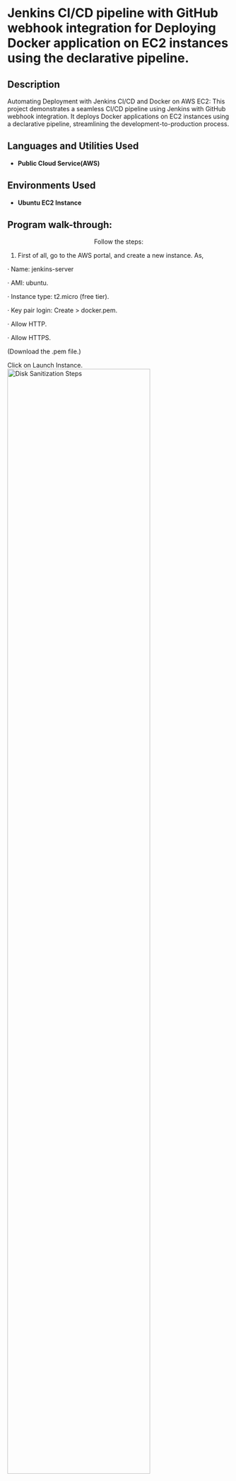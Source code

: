 <h1>Jenkins CI/CD pipeline with GitHub webhook integration for Deploying Docker application on EC2 instances using the declarative pipeline.</h1>

<h2>Description</h2>
Automating Deployment with Jenkins CI/CD and Docker on AWS EC2: This project demonstrates a seamless CI/CD pipeline using Jenkins with GitHub webhook integration. It deploys Docker applications on EC2 instances using a declarative pipeline, streamlining the development-to-production process.
<br />


<h2>Languages and Utilities Used</h2>

- <b>Public Cloud Service(AWS)</b> 

<h2>Environments Used </h2>

- <b>Ubuntu EC2 Instance</b>

<h2>Program walk-through:</h2>

<p align="center">
Follow the steps:

1. First of all, go to the AWS portal, and create a new instance. As,

· Name: jenkins-server

· AMI: ubuntu.

· Instance type: t2.micro (free tier).

· Key pair login: Create > docker.pem.

· Allow HTTP.

· Allow HTTPS.

(Download the .pem file.)

Click on Launch Instance. <br/>
<img src="https://i.imgur.com/dIXrZSx.png" height="80%" width="80%" alt="Disk Sanitization Steps"/>
<br />
<br />
2. Now, connect to the EC2 instance that you have created. Copy the SSH from server:  <br/>
<img src="https://i.imgur.com/bDJyDRx.png" height="80%" width="80%" alt="Disk Sanitization Steps"/>
<br />
<br />
3. Go to the download folder, where the .pem file is placed and open the terminal in the same location, and paste the SSH.

4. In the machine, run the command

“ssh-keygen”

This will generate public and private keys in the machine.

Id_rsa — Private Key.

Id_rsa.pub — Public Key. <br/>
<img src="https://i.imgur.com/9PDvsna.png" height="80%" width="80%" alt="Disk Sanitization Steps"/>
<br />
<br />
5. Now we will install Jenkins on the machine, by following this link

https://www.jenkins.io/doc/book/installing/linux/

This will automatically install java with Jenkins.

6. Install Docker as well to the machine by running,

“Sudo apt-install docker.io”

7. Now check if it got installed by running “jenkins — version” and “docker — version”
 <br/>
<img src="https://i.imgur.com/EBbdEws.png" height="80%" width="80%" alt="Disk Sanitization Steps"/>
<br />
<br />
8. Now, we will allow ports 8080 and 8001 for this machine from a security group. We can find the security group in the VM description. 
Now, here we need to allow “Inbound Rule” as below: <br/>
<img src="https://i.imgur.com/mY6LpBN.png" height="80%" width="80%" alt="Disk Sanitization Steps"/>
<br />
<br />
9. Now, Copy the Public Ip of the machine and paste it to the browser to access the Jenkins portal. As,

“54.193.49.139:8080” <br/>
<img src="https://i.imgur.com/C6sWPB3.png" height="80%" width="80%" alt="Disk Sanitization Steps"/>
<br />
<br />

10. We need an Administrator Password to unlock this. For that, go to the provided highlighted path in the upper screenshot.

“cat /var/lib/Jenkins/secrets/initialAdminPassword” <br/>
<img src="https://i.imgur.com/txPljSa.png" height="80%" width="80%" alt="Disk Sanitization Steps"/>
<br />
<br />
 11. Now Click on, “Install Suggested Plugins” <br/>
<img src="https://i.imgur.com/hdH1Bgp.png" height="80%" width="80%" alt="Disk Sanitization Steps"/>
<br />
<br />

12. This will now install the suggested plugins. As <br/>
<img src="https://i.imgur.com/FhbOG3O.png" height="80%" width="80%" alt="Disk Sanitization Steps"/>
<br />
<br />

13. Now, Jenkins will ask us to create the First Admin User. <br/>
<img src="https://i.imgur.com/jLkiyrT.png" height="80%" width="80%" alt="Disk Sanitization Steps"/>
<br />
<br />
14. Add the fields accordingly. <br/>
<img src="https://i.imgur.com/m40JRbv.png" height="80%" width="80%" alt="Disk Sanitization Steps"/>
<br />
<br />
<br />

15. The Jenkins homepage will look like this, <br/>
<img src="https://i.imgur.com/bHBU6gP.png" height="80%" width="80%" alt="Disk Sanitization Steps"/>
<br />
<br />

16. Now, we will create a CI/CD pipeline, which will fetch the code from GitHub. <br/>
<br />

17. From Jenkins Dashboard, Click on “New Item”. <br/>
<img src="https://i.imgur.com/Ar71fAf.png" height="80%" width="80%" alt="Disk Sanitization Steps"/>
<br />
<br />

<br />

18. Now, Add the name as

Name: todo-app

Project: Freestyle project

Click “Ok”. <br/>
<img src="https://i.imgur.com/MJC1R5L.png" height="80%" width="80%" alt="Disk Sanitization Steps"/>
<br />
<br />

<br />

19. Here, we need to fill up the description. <br/>
<img src="https://i.imgur.com/NBBwBap.png" height="80%" width="80%" alt="Disk Sanitization Steps"/>
<br />
<br />

<br />

20. In Source Code Management, select Git and Add Repository URL and Credentials.

(If there is not any added credential, we need to add) <br/>
<img src="https://i.imgur.com/YyXhmM1.png" height="80%" width="80%" alt="Disk Sanitization Steps"/>
<br />
<br />

<br />

21. In Build Step, select Execute Shell and write the following command to build Docker image and from Docker image, we will create a container. <br/>
<img src="https://i.imgur.com/lVCQm3m.png" height="80%" width="80%" alt="Disk Sanitization Steps"/>
<br />
<br />

<br />

22. Now, Click on Build Now. And the build will be started, in the build history. <br/>
<img src="https://i.imgur.com/uzFy2dx.png" height="80%" width="80%" alt="Disk Sanitization Steps"/>
<br />
<br />

<br />

23. In Output Console, <br/>
<img src="https://i.imgur.com/WqiSOEg.png" height="80%" width="80%" alt="Disk Sanitization Steps"/>
<br />
<br />

<br />

24. After getting success, In the browser, search for

<public_ip_of_ec2:8001> <br/>
<img src="https://i.imgur.com/sgTI7Vl.png" height="80%" width="80%" alt="Disk Sanitization Steps"/>
<br />
<br />
<br />

Now, our goal is,

· Whenever the developer commits their code in GitHub, after every commit, it should reflect in the live web app.

· For that, we will use “GitScm polling”.

· Every time, a developer made a commit, a trigger will run automatically, which will rebuild the image and run a container on your behalf as a part of automation that will run the pipeline automatically.

25. Now, configure the project again, and add

Build Trigger: GitHub hook trigger for GitScm polling.

Description: GitHub webhook integration <br/>
<img src="https://i.imgur.com/p2dcgb4.png" height="80%" width="80%" alt="Disk Sanitization Steps"/>
<br />
<br />
<br />

26. We need to install the “Git Integration” plugin from Manage Jenkins, by following the path,

(Manage Jenkins > Manage Plugins > Git Integration). <br/>
<img src="https://i.imgur.com/Ta1Rcj5.png" height="80%" width="80%" alt="Disk Sanitization Steps"/>
<br />
<br />
<br />
27. Now, Goto GitHub > Settings > SSH and GPG Keys > New SSH Key.

Add details as

Title: chetanrakhra@gmail.com

Key type: <public_key> <br/>
<img src="https://i.imgur.com/RrhyCzY.png" height="80%" width="80%" alt="Disk Sanitization Steps"/>
<br />
<br />
<br />

28. To get the Public key, open the “id_rsa.pub” file and copy the content. (Public Key) <br/>
<img src="https://i.imgur.com/jYEbm0K.png" height="80%" width="80%" alt="Disk Sanitization Steps"/>
<br />
<br />
<br />

29. Now, we need to go to GitHub and create a new SSH and GPG Key.

GitHub > Repo “react-django-demo-app” > Settings > Webhooks.

30. Add the following details,

Payload URL: http://<public_ip_of_ec2>:8080/github-webhook/

Content-Type: application/json

Which event would you like to trigger this webhook?

o Just the push event.

Active: True

Click on “Add Webhook”. <br/>
<img src="https://i.imgur.com/eKGaAht.png" height="80%" width="80%" alt="Disk Sanitization Steps"/>
<br />
<br />
<br />

31. Now, Save the configured project.

32. Do some changes in the code and push to GitHub, this will automatically run a pipeline, and the new code will be Live.
  <br/>
</p>
- <b>~Hassanat Hussain</b>
<!--
 ```diff
- text in red
+ text in green
! text in orange
# text in gray
@@ text in purple (and bold)@@
```
